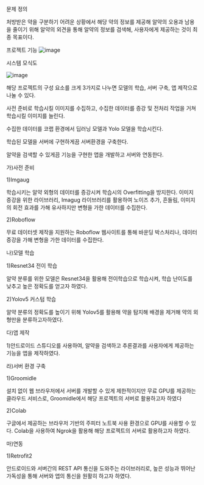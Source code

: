 문제 정의

처방받은 약을 구분하기 어려운 상황에서 해당 약의 정보를 제공해 알약의 오용과 남용을 줄이기 위해 
알약의 외견을 통해 알약의 정보를 검색해, 사용자에게 제공하는 것이 최종 목표이다.

프로젝트 기능
![image](https://user-images.githubusercontent.com/83694715/203320666-2f15f5ec-0cc3-42a9-8e73-1f6fafef14e8.png)

시스템 모식도

![image](https://user-images.githubusercontent.com/83694715/203320302-3d6bead7-321a-4ced-8144-e1ae9dcc0182.png)

해당 프로젝트의 구성 요소를 크게 3가지로 나누면 모델의 학습, 서버 구축, 앱 제작으로 나눌 수 있다.

사전 준비로 학습시킬 이미지를 수집하고, 수집한 데이터를 증강 및 전처리 작업을 거쳐 학습시킬 이미지를 늘린다.

수집한 데이터를 코랩 환경에서 딥러닝 모델과 Yolo 모델을 학습시킨다.

학습된 모델을 서버에 구현하게끔 서버환경을 구축한다.

알약을 검색할 수 있게끔 기능을 구현한 앱을 개발하고 서버와 연동한다.



가)사전 준비

1)Imgaug

학습시키는 알약 외형의 데이터를 증강시켜 학습시의 Overfitting을 방지한다. 이미지 증강을 위한 라이브러리, Imagug 라이브러리를 활용하여 노이즈 추가, 흔들림, 이미지의 회전 효과를 가해 유사하지만 변형을 가한 데이터를 수집한다. 

2)Roboflow

무료 데이터셋 제작을 지원하는 Roboflow 웹사이트를 통해 바운딩 박스처리나, 데이터 증강을 가해 변형을 가한 데이터를 수집한다.


나)모델 학습

1)Resnet34 전이 학습

알약 분류를 위한 모델은 Resnet34을 활용해 전이학습으로 학습시켜, 학습 난이도를 낮추고 높은 정확도를 얻고자 하였다.

2)Yolov5 커스텀 학습

알약 분류의 정확도를 높이기 위해 Yolov5를 활용해 약을 탐지해 배경을 제거해 약의 외형만을 분류하고자하였다.


다)앱 제작

1)안드로이드 스튜디오를 사용하여, 알약을 검색하고 추론결과를 사용자에게 제공하는 기능을 앱을 제작하였다.


라)서버 환경 구축

1)Groomidle

설치 없이 웹 브라우저에서 서버를 개발할 수 있게 제한적이지만 무료 GPU를 제공하는 클라우드 서비스로, Groomidle에서 해당 프로젝트의 서버로 활용하고자 하였다

2)Colab

구글에서 제공하는 브라우저 기반의 주피터 노트북 사용 환경으로 GPU를 사용할 수 있다. Colab을 사용하여 Ngrok을 활용해 해당 프로젝트의 서버로 활용하고자 하였다.


마)연동

1)Retrofit2

안드로이드와 서버간의 REST API 통신을 도와주는 라이브러리로, 높은 성능과 뛰어난 가독성을 통해 서버와 앱의 통신을 원활히 하고자 하였다.
